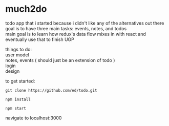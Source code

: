 # much2do

todo app that i started because i didn't like any of the alternatives out there  
goal is to have three main tasks: events, notes, and todos  
main goal is to learn how redux's data flow mixes in with react and eventually use that to finish UGP  



things to do:  
  user model  
  notes, events ( should just be an extension of todo )  
  login  
  design  
  
  
to get started:  
```
git clone https://github.com/ed/todo.git  
```
```
npm install
```
```
npm start
```
navigate to localhost:3000
  
